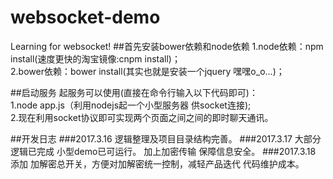 # websocket-demo
Learning for websocket!
##首先安装bower依赖和node依赖
1.node依赖：npm install(速度更快的淘宝镜像:cnpm install)；<br/>
2.bower依赖：bower install(其实也就是安装一个jquery 嘿嘿o_o...)；<br/>

##启动服务
起服务可以使用(直接在命令行输入以下代码即可)：<br/>
1.node app.js（利用nodejs起一个小型服务器 供socket连接);<br/>
2.现在利用socket协议即可实现两个页面之间之间的即时聊天通讯。<br/>

##开发日志
###2017.3.16
逻辑整理及项目目录结构完善。
###2017.3.17
大部分逻辑已完成 小型demo已可运行。
加上加密传输 保障信息安全。
###2017.3.18
添加 加解密总开关，方便对加解密统一控制，减轻产品迭代 代码维护成本。